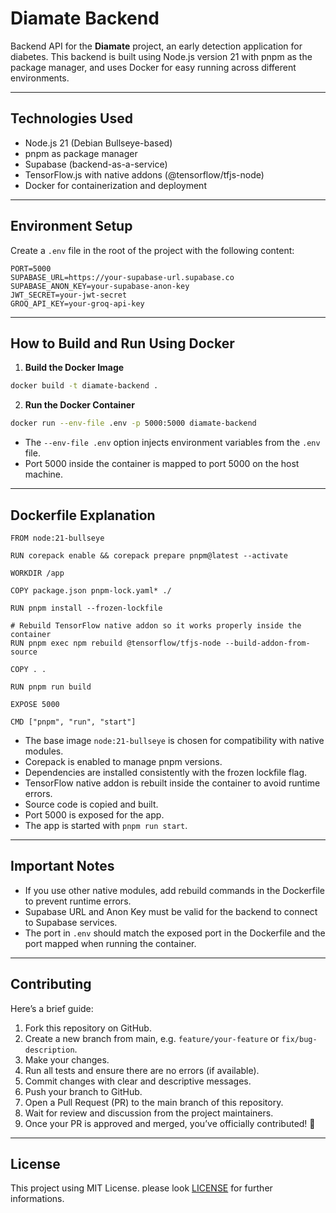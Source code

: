 # Diamate Backend

Backend API for the **Diamate** project, an early detection application for diabetes. This backend is built using Node.js version 21 with pnpm as the package manager, and uses Docker for easy running across different environments.


---

## Technologies Used

* Node.js 21 (Debian Bullseye-based)
* pnpm as package manager
* Supabase (backend-as-a-service)
* TensorFlow\.js with native addons (@tensorflow/tfjs-node)
* Docker for containerization and deployment

---

## Environment Setup

Create a `.env` file in the root of the project with the following content:

```
PORT=5000
SUPABASE_URL=https://your-supabase-url.supabase.co
SUPABASE_ANON_KEY=your-supabase-anon-key
JWT_SECRET=your-jwt-secret
GROQ_API_KEY=your-groq-api-key
```

---

## How to Build and Run Using Docker

1. **Build the Docker Image**

```bash
docker build -t diamate-backend .
```

2. **Run the Docker Container**

```bash
docker run --env-file .env -p 5000:5000 diamate-backend
```

* The `--env-file .env` option injects environment variables from the `.env` file.
* Port 5000 inside the container is mapped to port 5000 on the host machine.

---

## Dockerfile Explanation

```
FROM node:21-bullseye

RUN corepack enable && corepack prepare pnpm@latest --activate

WORKDIR /app

COPY package.json pnpm-lock.yaml* ./

RUN pnpm install --frozen-lockfile

# Rebuild TensorFlow native addon so it works properly inside the container  
RUN pnpm exec npm rebuild @tensorflow/tfjs-node --build-addon-from-source

COPY . .

RUN pnpm run build

EXPOSE 5000

CMD ["pnpm", "run", "start"]
```

* The base image `node:21-bullseye` is chosen for compatibility with native modules.
* Corepack is enabled to manage pnpm versions.
* Dependencies are installed consistently with the frozen lockfile flag.
* TensorFlow native addon is rebuilt inside the container to avoid runtime errors.
* Source code is copied and built.
* Port 5000 is exposed for the app.
* The app is started with `pnpm run start`.

---

## Important Notes

* If you use other native modules, add rebuild commands in the Dockerfile to prevent runtime errors.
* Supabase URL and Anon Key must be valid for the backend to connect to Supabase services.
* The port in `.env` should match the exposed port in the Dockerfile and the port mapped when running the container.

---

## Contributing

Here’s a brief guide:

1. Fork this repository on GitHub.
2. Create a new branch from main, e.g. `feature/your-feature` or `fix/bug-description`.
3. Make your changes.
4. Run all tests and ensure there are no errors (if available).
5. Commit changes with clear and descriptive messages.
6. Push your branch to GitHub.
7. Open a Pull Request (PR) to the main branch of this repository.
8. Wait for review and discussion from the project maintainers.
9. Once your PR is approved and merged, you’ve officially contributed! 🎉

---

## License

This project using MIT License. please look [LICENSE](./LICENSE) for further informations.
